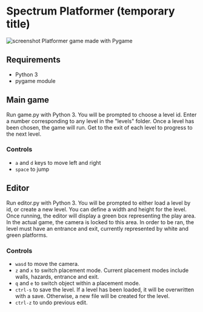 # Spectrum Platformer (temporary title)
![screenshot](https://user-images.githubusercontent.com/30571778/40951368-7ac13762-686e-11e8-88ab-851114373dbb.png)
Platformer game made with Pygame

## Requirements
- Python 3
- pygame module

## Main game
Run game.py with Python 3. You will be prompted to choose a level id. Enter a number corresponding to any level in the "levels" folder. Once a level has been chosen, the game will run. Get to the exit of each level to progress to the next level.

### Controls
- `a` and `d` keys to move left and right
- `space` to jump

## Editor
Run editor.py with Python 3. You will be prompted to either load a level by id, or create a new level. You can define a width and height for the level. Once running, the editor will display a green box representing the play area. In the actual game, the camera is locked to this area. In order to be ran, the level must have an entrance and exit, currently represented by white and green platforms.

### Controls
- `wasd` to move the camera.
- `z` and `x` to switch placement mode. Current placement modes include walls, hazards, entrance and exit.
- `q` and `e` to switch object within a placement mode.
- `ctrl-s` to save the level. If a level has been loaded, it will be overwritten with a save. Otherwise, a new file will be created for the level.
- `ctrl-z` to undo previous edit.
